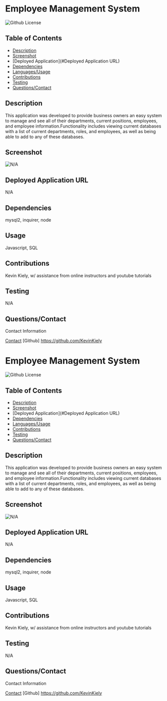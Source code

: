# Employee Management System
  ![Github License](https://img.shields.io/badge/0f7743)

## Table of Contents
* [Description](#Description)
* [Screenshot](#Screenshot)
* [Deployed Application](#Deployed Application URL)
* [Dependencies](#Dependencies)
* [Languages/Usage](#Usage)
* [Contributions](#Contributions)
* [Testing](#Testing)
* [Questions/Contact](#Questions/Contact)

## Description
This application was developed to provide business owners an easy system to manage and see all of their departments, current positions, employees, and employee information.Functionality includes viewing current databases with a list of current departments, roles, and employees, as well as being able to add to any of these databases. 

## Screenshot
![N/A](N/A)

## Deployed Application URL
N/A

## Dependencies
mysql2, inquirer, node

## Usage
Javascript, SQL

## Contributions
Kevin Kiely, w/ assistance from online instructors and youtube tutorials

## Testing 
N/A

## Questions/Contact
Contact Information

[Contact](mailto:)
[Github] https://github.com/KevinKiely
# Employee Management System
  ![Github License](https://img.shields.io/badge/0f7743)

## Table of Contents
* [Description](#Description)
* [Screenshot](#Screenshot)
* [Deployed Application](#Deployed Application URL)
* [Dependencies](#Dependencies)
* [Languages/Usage](#Usage)
* [Contributions](#Contributions)
* [Testing](#Testing)
* [Questions/Contact](#Questions/Contact)

## Description
This application was developed to provide business owners an easy system to manage and see all of their departments, current positions, employees, and employee information.Functionality includes viewing current databases with a list of current departments, roles, and employees, as well as being able to add to any of these databases. 

## Screenshot
![N/A](N/A)

## Deployed Application URL
N/A

## Dependencies
mysql2, inquirer, node

## Usage
Javascript, SQL

## Contributions
Kevin Kiely, w/ assistance from online instructors and youtube tutorials

## Testing 
N/A

## Questions/Contact
Contact Information

[Contact](mailto:)
[Github] https://github.com/KevinKiely
